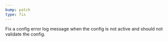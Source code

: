 ```yaml
---
bump: patch
type: fix
---
```


Fix a config error log message when the config is not active and should not validate the config.
